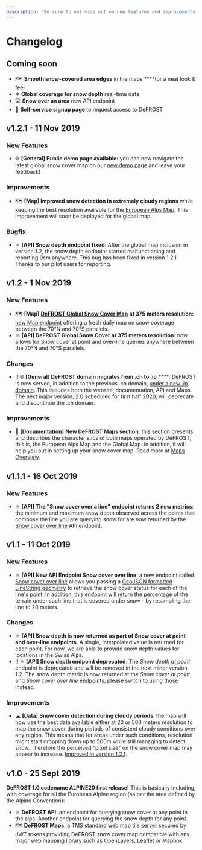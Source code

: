 ```yaml
---
description: "Be sure to not miss out on new features and improvements! \U0001F680"
---
```


# Changelog

## Coming soon

* 🗺 **Smooth snow-covered area edges** in the maps ****for a neat look & feel 
* ❄ **Global coverage for snow depth** real-time data
* 💻 **Snow over an area** new API endpoint
* 🤩 **Self-service signup page** to request access to DeFROST

## v1.2.1 - 11 Nov 2019

### New Features

* 🌐 **\[General\] Public demo page available:** you can now navigate the latest global snow cover map on our [new demo page](https://defrost.io/demo) and leave your feedback! 

### Improvements

* 🗺 **\[Map\] Improved snow detection in extremely cloudy regions** while keeping the best resolution available for the [European Alps Map](../defrost-maps/european-alps-map.md). This improvement will soon be deployed for the global map.

### Bugfix

* ⚛ **\[API\] Snow depth endpoint fixed**: After the global map inclusion in version 1.2, the snow depth endpoint started malfunctioning and reporting 0cm anywhere. This bug has been fixed in version 1.2.1. Thanks to our pilot users for reporting.

## v1.2 - 1 Nov 2019

### New Features

* 🗺 **\[Map\]** [**DeFROST Global Snow Cover Map**](../defrost-maps/global-map.md) **at 375 meters resolution:** [new Map endpoint](../defrost-maps/global-map.md#map-endpoint) offering a fresh daily map on snow coverage between the 70°N and 70°S parallels. 
* ⚛ **\[API\] DeFROST Global Snow Cover at 375 meters resolution:** now allows for Snow cover at point and over-line queries anywhere between the 70°N and 70°S parallels. 

### Changes

* ‼ 🌐 **\[General\] DeFROST domain migrates from .ch to .io** _****_: DeFROST is now served, in addition to the previous .ch domain, [under a new .io domain](https://defrost.io). This includes both the website, documentation, API and Maps. The next major version, 2.0 scheduled for first half 2020, will deprecate and discontinue the .ch domain. 

### Improvements

* 📘 **\[Documentation\]** **New DeFROST Maps section**: this section presents and describes the characteristics of both maps operated by DeFROST, this is, the European Alps Map and the Global Map. In addition, it will help you out in setting up your snow cover map! Read more at [Maps Overview](../defrost-maps/maps-overview.md).

## v1.1.1 - 16 Oct 2019

### New Features

* ⚛ **\[API\] The "Snow cover over a line" endpoint returns 2 new metrics**: the minimum and maximum snow depth observed across the points that compose the line you are querying snow for are now returned by the [Snow cover over line](https://defrost.io/api-docs#operation/Snow%20cover%20over%20line) API endpoint.

## v1.1 - 11 Oct 2019

### New Features

* ⚛ **\[API\] New API Endpoint Snow cover over line**: a new endpoint called[ Snow cover over line](https://defrost.io/api-docs#operation/Snow%20cover%20over%20line) allows you passing a [GeoJSON formatted LineString geometry](https://en.wikipedia.org/wiki/GeoJSON#Geometries) to retrieve the snow cover status for each of the line's point. In addition, this endpoint will return the percentage of the terrain under such line that is covered under snow - by resampling the line to 20 meters. 

### Changes

* ⚛ **\[API\] Snow depth is now returned as part of Snow cover at point and over-line endpoints**. A single, interpolated value is returned for each point. For now, we are able to provide snow depth values for locations in the Swiss Alps. 
* ‼ ⚛ **\[API\] Snow depth endpoint deprecated**: The _Snow depth at point_ endpoint is deprecated and will be removed in the next minor version 1.2. The snow depth metric is now returned at the _Snow cover at point_ and _Snow cover over line_ endpoints, please switch to using those instead. 

### Improvements

* ☁ **\[Data\]** **Snow cover detection during cloudy periods**: the map will now use the best data available either at 20 or 500 meters resolution to map the snow cover during periods of consistent cloudy conditions over any region. This means that for areas under such conditions, resolution might start dropping down up to 500m while still managing to detect snow. Therefore the perceived "pixel size" on the snow cover map may appear to increase. [Improved in version 1.2.1](changelog.md#v-1-2-1-11-nov-2019).

## v1.0 - 25 Sept 2019

**DeFROST 1.0 codename ALPINE20 first release!** This is basically including, with coverage for all the European Alpine region \(as per the area defined by the Alpine Convention\):

* ⚛ **DeFROST API**: an endpoint for querying snow cover at any point in the alps. Another endpoint for querying the snow depth for any point.
* 🗺 **DeFROST Maps**: a TMS standard web map tile server secured by JWT tokens providing DeFROST snow cover map compatible with any major web mapping library such as OpenLayers, Leaflet or Mapbox.


